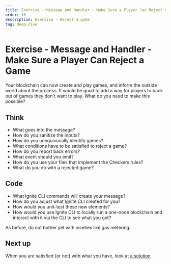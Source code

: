 ```yaml
---
title: Exercise - Message and Handler - Make Sure a Player Can Reject a Game
order: 16
description: Exercise - Reject a game
tag: deep-dive
---
```


# Exercise - Message and Handler - Make Sure a Player Can Reject a Game

Your blockchain can now create and play games, and inform the outside world about the process. It would be good to add a way for players to back out of games they don't want to play. What do you need to make this possible?

## Think

* What goes into the message?
* How do you sanitize the inputs?
* How do you unequivocally identify games?
* What conditions have to be satisfied to reject a game?
* How do you report back errors?
* What event should you emit?
* How do you use your files that implement the Checkers rules?
* What do you do with a rejected game?

## Code

* What Ignite CLI commands will create your message?
* How do you adjust what Ignite CLI created for you?
* How would you unit-test these new elements?
* How would you use Ignite CLI to locally run a one-node blockchain and interact with it via the CLI to see what you get?

As before, do not bother yet with niceties like gas metering.

## Next up

When you are satisfied (or not) with what you have, look at [a solution](../4-my-own-chain/reject-game.md).
